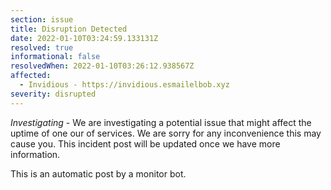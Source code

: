 ```yaml
---
section: issue
title: Disruption Detected
date: 2022-01-10T03:24:59.133131Z
resolved: true
informational: false
resolvedWhen: 2022-01-10T03:26:12.938567Z
affected:
  - Invidious - https://invidious.esmailelbob.xyz
severity: disrupted
---
```

*Investigating* - We are investigating a potential issue that might affect the uptime of one our of services. We are sorry for any inconvenience this may cause you. This incident post will be updated once we have more information.

This is an automatic post by a monitor bot.
        